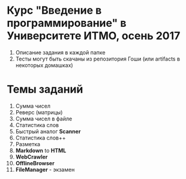 # Курс "Введение в программирование" в Университете ИТМО, осень 2017
1. Описание задания в каждой папке
2. Тесты могут быть скачаны из репозитория Гоши (или artifacts в некоторых домашках)
# Темы заданий
1. Сумма чисел
2. Реверс (матрицы)
3. Сумма чисел в файле
4. Статистика слов
5. Быстрый аналог __Scanner__
6. Статистика слов++
7. Разметка
8. __Markdown__ to __HTML__
9. __WebCrawler__
10. __OfflineBrowser__
11. __FileManager__ - экзамен
